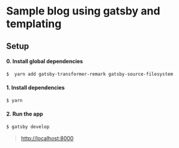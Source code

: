 # Sample blog using gatsby and templating

## Setup

#### 0.  Install global dependencies

```sh
$  yarn add gatsby-transformer-remark gatsby-source-filesystem
```

#### 1.  Install dependencies

```sh
$ yarn
```

#### 2. Run the app

```sh
$ gatsby develop
```

> [http://localhost:8000](http://localhost:8000)
